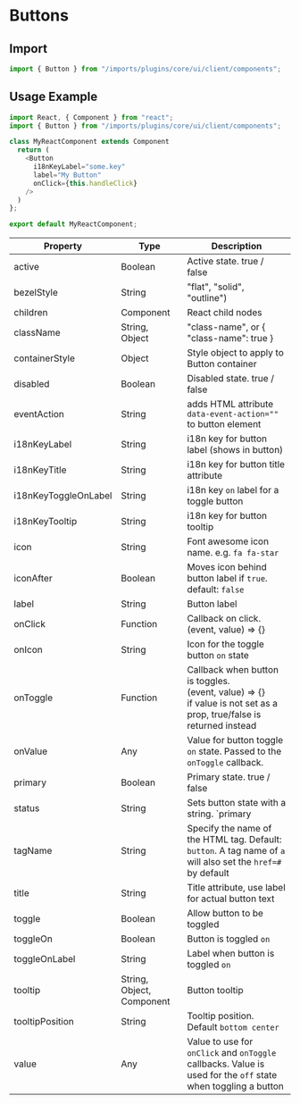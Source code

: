 # Buttons

## Import

```javascript
import { Button } from "/imports/plugins/core/ui/client/components";
```

## Usage Example

```javascript
import React, { Component } from "react";
import { Button } from "/imports/plugins/core/ui/client/components";

class MyReactComponent extends Component
  return (
    <Button
      i18nKeyLabel="some.key"
      label="My Button"
      onClick={this.handleClick}
    />
  )
};

export default MyReactComponent;
```

Property             | Type                      | Description
-------------------- | ------------------------- | ---------------------------
active               | Boolean                   | Active state. true / false
bezelStyle           | String                    | "flat", "solid", "outline")
children             | Component                 | React child nodes
className            | String, Object            | "class-name", or { "class-name": true }
containerStyle       | Object                    | Style object to apply to Button container
disabled             | Boolean                   | Disabled state. true / false
eventAction          | String                    | adds HTML attribute `data-event-action=""` to button element
i18nKeyLabel         | String                    | i18n key for button label (shows in button)
i18nKeyTitle         | String                    | i18n key for button title attribute
i18nKeyToggleOnLabel | String                    | i18n key `on` label for a toggle button
i18nKeyTooltip       | String                    | i18n key for button tooltip
icon                 | String                    | Font awesome icon name. e.g. `fa fa-star`
iconAfter            | Boolean                   | Moves icon behind button label if `true`. default: `false`
label                | String                    | Button label
onClick              | Function                  | Callback on click.<br>(event, value) => {}
onIcon               | String                    | Icon for the toggle button `on` state
onToggle             | Function                  | Callback when button is toggles.<br>(event, value) => {}<br>if value is not set as a prop, true/false is returned instead
onValue              | Any                       | Value for button toggle `on` state. Passed to the `onToggle` callback.
primary              | Boolean                   | Primary state. true / false
status               | String                    | Sets button state with a string. `primary | success | info | warning | danger | link | cta | default`
tagName              | String                    | Specify the name of the HTML tag. Default: `button`. A tag name of `a` will also set the `href=#` by default
title                | String                    | Title attribute, use label for actual button text
toggle               | Boolean                   | Allow button to be toggled
toggleOn             | Boolean                   | Button is toggled `on`
toggleOnLabel        | String                    | Label when button is toggled `on`
tooltip              | String, Object, Component | Button tooltip
tooltipPosition      | String                    | Tooltip position. Default `bottom center`
value                | Any                       | Value to use for `onClick` and `onToggle` callbacks. Value is used for the `off` state when toggling a button

